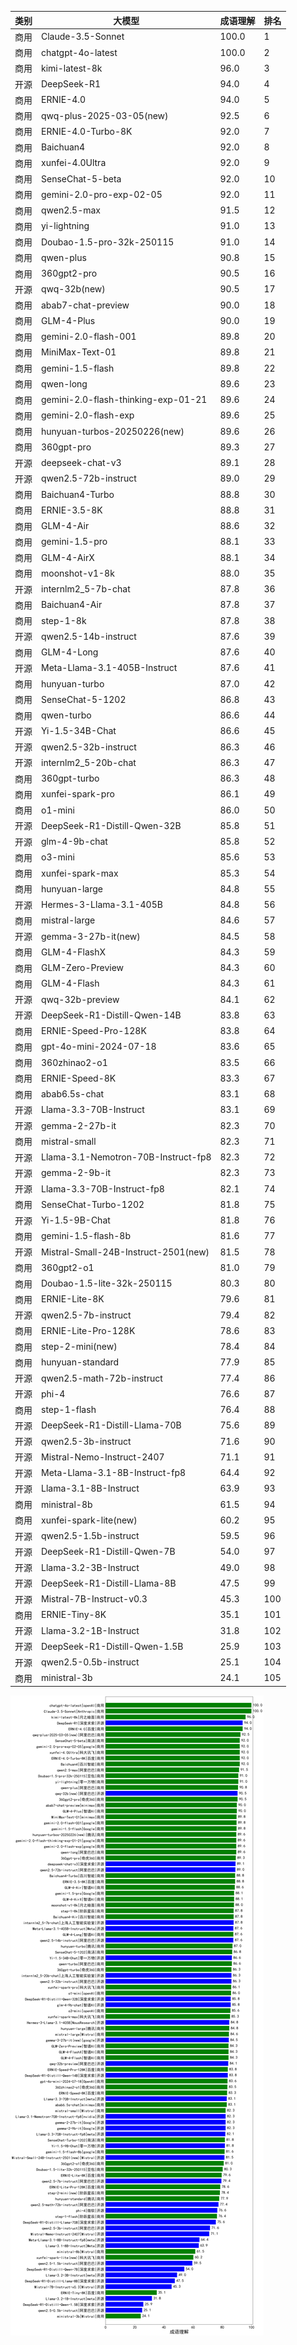 
| 类别 | 大模型                         | 成语理解 | 排名 |
|-----|------------------------------|---------|----|
|商用|Claude-3.5-Sonnet|100.0|1|
|商用|chatgpt-4o-latest|100.0|2|
|商用|kimi-latest-8k|96.0|3|
|开源|DeepSeek-R1|94.0|4|
|商用|ERNIE-4.0|94.0|5|
|商用|qwq-plus-2025-03-05(new)|92.5|6|
|商用|ERNIE-4.0-Turbo-8K|92.0|7|
|商用|Baichuan4|92.0|8|
|商用|xunfei-4.0Ultra|92.0|9|
|商用|SenseChat-5-beta|92.0|10|
|商用|gemini-2.0-pro-exp-02-05|92.0|11|
|商用|qwen2.5-max|91.5|12|
|商用|yi-lightning|91.0|13|
|商用|Doubao-1.5-pro-32k-250115|91.0|14|
|商用|qwen-plus|90.8|15|
|商用|360gpt2-pro|90.5|16|
|开源|qwq-32b(new)|90.5|17|
|商用|abab7-chat-preview|90.0|18|
|商用|GLM-4-Plus|90.0|19|
|商用|gemini-2.0-flash-001|89.8|20|
|商用|MiniMax-Text-01|89.8|21|
|商用|gemini-1.5-flash|89.8|22|
|商用|qwen-long|89.6|23|
|商用|gemini-2.0-flash-thinking-exp-01-21|89.6|24|
|商用|gemini-2.0-flash-exp|89.6|25|
|商用|hunyuan-turbos-20250226(new)|89.6|26|
|商用|360gpt-pro|89.3|27|
|开源|deepseek-chat-v3|89.1|28|
|开源|qwen2.5-72b-instruct|89.0|29|
|商用|Baichuan4-Turbo|88.8|30|
|商用|ERNIE-3.5-8K|88.8|31|
|商用|GLM-4-Air|88.6|32|
|商用|gemini-1.5-pro|88.1|33|
|商用|GLM-4-AirX|88.1|34|
|商用|moonshot-v1-8k|88.0|35|
|开源|internlm2_5-7b-chat|87.8|36|
|商用|Baichuan4-Air|87.8|37|
|商用|step-1-8k|87.8|38|
|开源|qwen2.5-14b-instruct|87.6|39|
|商用|GLM-4-Long|87.6|40|
|开源|Meta-Llama-3.1-405B-Instruct|87.6|41|
|商用|hunyuan-turbo|87.0|42|
|商用|SenseChat-5-1202|86.8|43|
|商用|qwen-turbo|86.6|44|
|开源|Yi-1.5-34B-Chat|86.6|45|
|开源|qwen2.5-32b-instruct|86.3|46|
|开源|internlm2_5-20b-chat|86.3|47|
|商用|360gpt-turbo|86.3|48|
|商用|xunfei-spark-pro|86.1|49|
|商用|o1-mini|86.0|50|
|开源|DeepSeek-R1-Distill-Qwen-32B|85.8|51|
|开源|glm-4-9b-chat|85.8|52|
|商用|o3-mini|85.6|53|
|商用|xunfei-spark-max|85.3|54|
|商用|hunyuan-large|84.8|55|
|开源|Hermes-3-Llama-3.1-405B|84.8|56|
|商用|mistral-large|84.6|57|
|开源|gemma-3-27b-it(new)|84.5|58|
|商用|GLM-4-FlashX|84.3|59|
|商用|GLM-Zero-Preview|84.3|60|
|商用|GLM-4-Flash|84.3|61|
|开源|qwq-32b-preview|84.1|62|
|开源|DeepSeek-R1-Distill-Qwen-14B|83.8|63|
|商用|ERNIE-Speed-Pro-128K|83.8|64|
|商用|gpt-4o-mini-2024-07-18|83.6|65|
|商用|360zhinao2-o1|83.5|66|
|商用|ERNIE-Speed-8K|83.3|67|
|商用|abab6.5s-chat|83.1|68|
|开源|Llama-3.3-70B-Instruct|83.1|69|
|开源|gemma-2-27b-it|82.3|70|
|商用|mistral-small|82.3|71|
|开源|Llama-3.1-Nemotron-70B-Instruct-fp8|82.3|72|
|开源|gemma-2-9b-it|82.3|73|
|开源|Llama-3.3-70B-Instruct-fp8|82.1|74|
|商用|SenseChat-Turbo-1202|81.8|75|
|开源|Yi-1.5-9B-Chat|81.8|76|
|商用|gemini-1.5-flash-8b|81.6|77|
|开源|Mistral-Small-24B-Instruct-2501(new)|81.5|78|
|商用|360gpt2-o1|81.0|79|
|商用|Doubao-1.5-lite-32k-250115|80.3|80|
|商用|ERNIE-Lite-8K|79.6|81|
|开源|qwen2.5-7b-instruct|79.4|82|
|商用|ERNIE-Lite-Pro-128K|78.6|83|
|商用|step-2-mini(new)|78.4|84|
|商用|hunyuan-standard|77.9|85|
|开源|qwen2.5-math-72b-instruct|77.4|86|
|开源|phi-4|76.6|87|
|商用|step-1-flash|76.4|88|
|开源|DeepSeek-R1-Distill-Llama-70B|75.6|89|
|开源|qwen2.5-3b-instruct|71.6|90|
|开源|Mistral-Nemo-Instruct-2407|71.1|91|
|开源|Meta-Llama-3.1-8B-Instruct-fp8|64.4|92|
|开源|Llama-3.1-8B-Instruct|63.9|93|
|商用|ministral-8b|61.5|94|
|商用|xunfei-spark-lite(new)|60.2|95|
|开源|qwen2.5-1.5b-instruct|59.5|96|
|开源|DeepSeek-R1-Distill-Qwen-7B|54.0|97|
|开源|Llama-3.2-3B-Instruct|49.0|98|
|开源|DeepSeek-R1-Distill-Llama-8B|47.5|99|
|开源|Mistral-7B-Instruct-v0.3|45.3|100|
|商用|ERNIE-Tiny-8K|35.1|101|
|开源|Llama-3.2-1B-Instruct|31.8|102|
|开源|DeepSeek-R1-Distill-Qwen-1.5B|25.9|103|
|开源|qwen2.5-0.5b-instruct|25.1|104|
|商用|ministral-3b|24.1|105|


![lin](../pic/成语理解.png)
